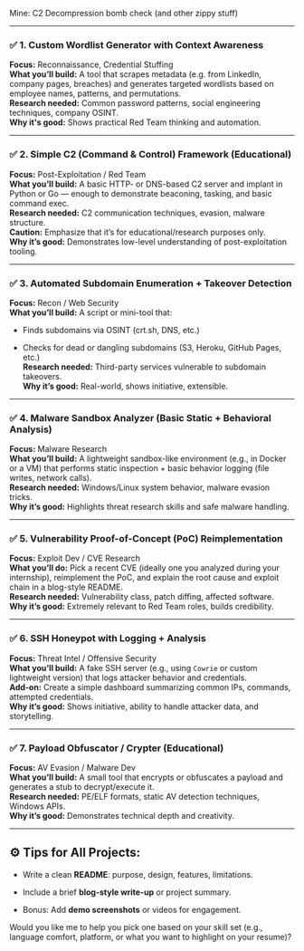 
Mine:
C2
Decompression bomb check (and other zippy stuff)


---

### ✅ 1. **Custom Wordlist Generator with Context Awareness**

**Focus:** Reconnaissance, Credential Stuffing  
**What you’ll build:** A tool that scrapes metadata (e.g. from LinkedIn, company pages, breaches) and generates targeted wordlists based on employee names, patterns, and permutations.  
**Research needed:** Common password patterns, social engineering techniques, company OSINT.  
**Why it's good:** Shows practical Red Team thinking and automation.

---

### ✅ 2. **Simple C2 (Command & Control) Framework (Educational)**

**Focus:** Post-Exploitation / Red Team  
**What you’ll build:** A basic HTTP- or DNS-based C2 server and implant in Python or Go — enough to demonstrate beaconing, tasking, and basic command exec.  
**Research needed:** C2 communication techniques, evasion, malware structure.  
**Caution:** Emphasize that it’s for educational/research purposes only.  
**Why it’s good:** Demonstrates low-level understanding of post-exploitation tooling.

---

### ✅ 3. **Automated Subdomain Enumeration + Takeover Detection**

**Focus:** Recon / Web Security  
**What you’ll build:** A script or mini-tool that:

- Finds subdomains via OSINT (crt.sh, DNS, etc.)
    
- Checks for dead or dangling subdomains (S3, Heroku, GitHub Pages, etc.)  
    **Research needed:** Third-party services vulnerable to subdomain takeovers.  
    **Why it’s good:** Real-world, shows initiative, extensible.
    

---

### ✅ 4. **Malware Sandbox Analyzer (Basic Static + Behavioral Analysis)**

**Focus:** Malware Research  
**What you’ll build:** A lightweight sandbox-like environment (e.g., in Docker or a VM) that performs static inspection + basic behavior logging (file writes, network calls).  
**Research needed:** Windows/Linux system behavior, malware evasion tricks.  
**Why it’s good:** Highlights threat research skills and safe malware handling.

---

### ✅ 5. **Vulnerability Proof-of-Concept (PoC) Reimplementation**

**Focus:** Exploit Dev / CVE Research  
**What you’ll do:** Pick a recent CVE (ideally one you analyzed during your internship), reimplement the PoC, and explain the root cause and exploit chain in a blog-style README.  
**Research needed:** Vulnerability class, patch diffing, affected software.  
**Why it’s good:** Extremely relevant to Red Team roles, builds credibility.

---

### ✅ 6. **SSH Honeypot with Logging + Analysis**

**Focus:** Threat Intel / Offensive Security  
**What you’ll build:** A fake SSH server (e.g., using `Cowrie` or custom lightweight version) that logs attacker behavior and credentials.  
**Add-on:** Create a simple dashboard summarizing common IPs, commands, attempted credentials.  
**Why it’s good:** Shows initiative, ability to handle attacker data, and storytelling.

---

### ✅ 7. **Payload Obfuscator / Crypter (Educational)**

**Focus:** AV Evasion / Malware Dev  
**What you’ll build:** A small tool that encrypts or obfuscates a payload and generates a stub to decrypt/execute it.  
**Research needed:** PE/ELF formats, static AV detection techniques, Windows APIs.  
**Why it’s good:** Demonstrates technical depth and creativity.

---

## ⚙️ Tips for All Projects:

- Write a clean **README**: purpose, design, features, limitations.
    
- Include a brief **blog-style write-up** or project summary.
    
- Bonus: Add **demo screenshots** or videos for engagement.
    

Would you like me to help you pick one based on your skill set (e.g., language comfort, platform, or what you want to highlight on your resume)?